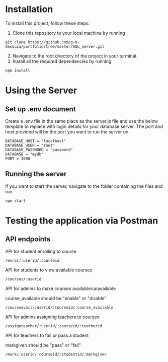 # Installation
To install this project, follow these steps:

1. Clone this repository to your local machine by running

```
git clone https://github.com/g-m-desouza/portfolio/tree/master/SQL_server.git
```

2. Navigate to the root directory of the project in your terminal.
3. Install all the required dependencies by running

```
npm install
```
# Using the Server
## Set up .env document
Create a .env file in the same place as the server.js file and use the below template to replace with login details for your database server. The port and host provided will be the port you want to run the server on.

```
DATABASE_HOST = "localhost"
DATABASE_USER = "root"
DATABASE_PASSWORD = "password"
DATABASE = "mydb"
PORT = 3000
```

## Running the server
If you want to start the server, navigate to the folder containing the files and run

```
npm start
```

# Testing the application via Postman
## API endpoints
API for student enrolling to course
```
/enrol/:userid/:courseid
```
API for students to view available courses
```
/courses/:userid
```
API for admins to make courses available/unavailable

course_available should be "enable" or "disable"
```
/courseavail/:userid/:courseid/:course_available
```
API for admins assigning teachers to courses
```
/assignteacher/:userid/:courseid/:teacherid
```
API for teachers to fail or pass a student

markgiven should be "pass" or "fail"
```
/mark/:userid/:courseid/:studentid/:markgiven
```
